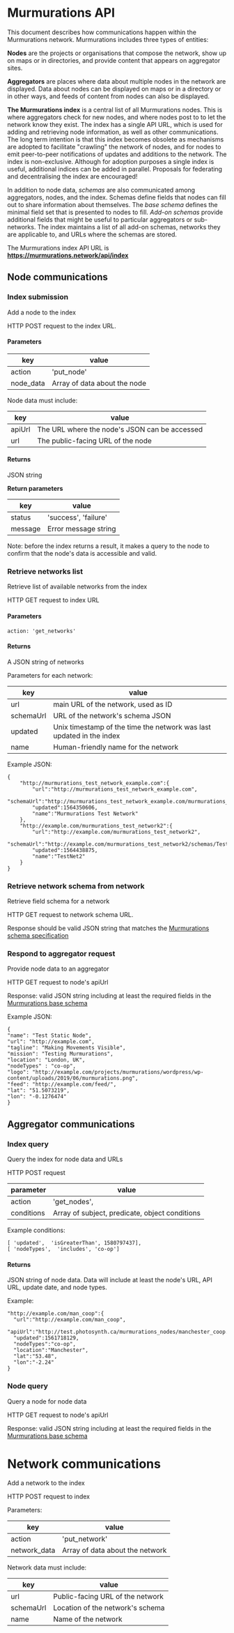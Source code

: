 # Murmurations API

This document describes how communications happen within the Murmurations network. Murmurations includes three types of entities:

**Nodes** are the projects or organisations that compose the network, show up on maps or in directories, and provide content that appears on aggregator sites. 

**Aggregators** are places where data about multiple nodes in the network are displayed. Data about nodes can be displayed on maps or in a directory or in other ways, and feeds of content from nodes can also be displayed. 

**The Murmurations index** is a central list of all Murmurations nodes. This is where aggregators check for new nodes, and where nodes post to to let the network know they exist. The index has a single API URL, which is used for adding and retrieving node information, as well as other communications. The long term intention is that this index becomes obsolete as mechanisms are adopted to facilitate "crawling" the network of nodes, and for nodes to emit peer-to-peer notifications of updates and additions to the network. The index is non-exclusive. Although for adoption purposes a single index is useful, additional indices can be added in parallel. Proposals for federating and decentralising the index are encouraged!

In addition to node data, *schemas* are also communicated among aggregators, nodes, and the index. Schemas define fields that nodes can fill out to share information about themselves. The *base schema* defines the minimal field set that is presented to nodes to fill. *Add-on schemas* provide additional fields that might be useful to particular aggregators or sub-networks. The index maintains a list of all add-on schemas, networks they are applicable to, and URLs where the schemas are stored. 

The Murmurations index API URL is **https://murmurations.network/api/index**



## Node communications

### Index submission

Add a node to the index

HTTP POST request to the index URL.

#### Parameters

| key | value 
--- | ---
action | 'put_node'
node_data | Array of data about the node

Node data must include:

key | value
--- | ---
apiUrl | The URL where the node's JSON can be accessed
url | The public-facing URL of the node


#### Returns

JSON string

**Return parameters**

key | value
--- | ---
status | 'success', 'failure'
message | Error message string

Note: before the index returns a result, it makes a query to the node to confirm that the node's data is accessible and valid.


### Retrieve networks list

Retrieve list of available networks from the index

HTTP GET request to index URL

#### Parameters
```
action: 'get_networks'
```

#### Returns

A JSON string of networks

Parameters for each network:

key | value
--- | ---
url | main URL of the network, used as ID
schemaUrl | URL of the network's schema JSON
updated | Unix timestamp of the time the network was last updated in the index
name | Human-friendly name for the network

Example JSON: 
```
{
	"http://murmurations_test_network_example.com":{
		"url":"http://murmurations_test_network_example.com",
		"schemaUrl":"http://murmurations_test_network_example.com/murmurations_test_network_schema.json",
		"updated":1564350606,
		"name":"Murmurations Test Network"
	},
	"http://example.com/murmurations_test_network2":{
		"url":"http://example.com/murmurations_test_network2",
		"schemaUrl":"http://example.com/murmurations_test_network2/schemas/TestNet2Schema.json",
		"updated":1564438875,
		"name":"TestNet2"
	}
}
```

### Retrieve network schema from network

Retrieve field schema for a network

HTTP GET request to network schema URL.

Response should be valid JSON string that matches the [Murmurations schema specification](https://github.com/Photosynthesis/MurmurationsSchema)


### Respond to aggregator request

Provide node data to an aggregator

HTTP GET request to node's apiUrl

Response: valid JSON string including at least the required fields in the [Murmurations base schema](https://github.com/Photosynthesis/MurmurationsSchema/blob/master/base.json)

Example JSON:
```
{
"name": "Test Static Node",
"url": "http://example.com",
"tagline": "Making Movements Visible",
"mission": "Testing Murmurations",
"location": "London, UK",
"nodeTypes" : "co-op",
"logo": "http://example.com/projects/murmurations/wordpress/wp-content/uploads/2019/06/murmurations.png",
"feed": "http://example.com/feed/",
"lat": "51.5073219",
"lon": "-0.1276474"
}
```

## Aggregator communications

### Index query
Query the index for node data and URLs

HTTP POST request

parameter | value
--- | ---
action | 'get_nodes',
conditions | Array of subject, predicate, object conditions

Example conditions:
```
[ 'updated',  'isGreaterThan', 1580797437],
[ 'nodeTypes',  'includes', 'co-op']
```
#### Returns

JSON string of node data. Data will include at least the node's URL, API URL, update date, and node types.

Example:
```
"http://example.com/man_coop":{
  "url":"http://example.com/man_coop",
  "apiUrl":"http://test.photosynth.ca/murmurations_nodes/manchester_coop.json",
  "updated":1561718129,
  "nodeTypes":"co-op",
  "location":"Manchester",
  "lat":"53.48",
  "lon":"-2.24"
}

```


### Node query
Query a node for node data

HTTP GET request to node's apiUrl

Response: valid JSON string including at least the required fields in the [Murmurations base schema](https://github.com/Photosynthesis/MurmurationsSchema/blob/master/base.json)

# Network communications
Add a network to the index

HTTP POST request to index

Parameters:

key | value
--- | ---
action | 'put_network'
network_data | Array of data about the network

Network data must include:

key | value
--- | ---
url | Public-facing URL of the network
schemaUrl | Location of the network's schema
name | Name of the network



